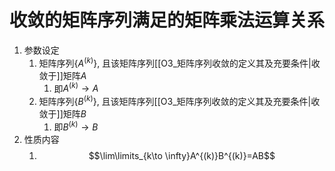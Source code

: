# 收敛的矩阵序列满足的矩阵乘法运算关系

1. 参数设定
	1. 矩阵序列$\{A^{(k)}\}$, 且该矩阵序列[[O3_矩阵序列收敛的定义其及充要条件|收敛于]]矩阵$A$
		1. 即$A^{(k)}\to A$
	2. 矩阵序列$\{B^{(k)}\}$, 且该矩阵序列[[O3_矩阵序列收敛的定义其及充要条件|收敛于]]矩阵$B$
		1. 即$B^{(k)}\to B$
2. 性质内容
	1. $$\lim\limits_{k\to \infty}A^{(k)}B^{(k)}=AB$$